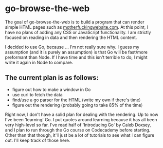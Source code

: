 # go-browse-the-web

The goal of go-browse-the-web is to build a program that can render simple HTML pages such as [motherfuckingwebsite.com](https://motherfuckingwebsite.com/). At this point, I have no plans of adding any CSS or JavaScript functionality. I am strictly focused on reading in data and then rendering the HTML content.

I decided to use Go, because ... I'm not really sure why. I guess my assumption (and it is purely an assumption) is that Go will be fast/more preformant than Node. If I have time and this isn't terrible to do, I might write it again in Node to compare.

## The current plan is as follows:

- figure out how to make a window in Go
- use curl to fetch the data
- find/use a go parser for the HTML (write my own if there's time)
- figure out the rendering (probably going to take 85% of the time)

Right now, I don't have a solid plan for dealing with the rendering. Up to now I've been 'learning' Go. I put quotes around learning because it has all been very high-level so far. I've read half of 'Introducing Go' by Caleb Doxsey, and I plan to run through the Go course on Codecademy before starting. Other than that though, it'll just be a lot of tutorials to see what I can figure out. I'll keep track of those here.
